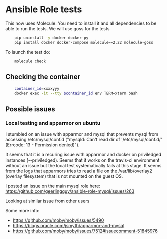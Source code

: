 # Ansible Role tests 

This now uses Molecule. You need to install it and all dependencies to be able to 
run the tests. We will use goss for the tests

```bash
    pip uninstall -y docker docker-py
    pip install docker docker-compose molecule==2.22 molecule-goss
```


To launch the test do:

```bash
    molecule check
```


## Checking the container

```bash
    container_id=xxxxyyy
    docker exec -it --tty $container_id env TERM=xterm bash
```


## Possible issues

### Local testing and apparmor on ubuntu

I stumbled on an issue with apparmor and mysql that prevents mysql from accessing /etc/mysql/conf.d 
("mysqld: Can't read dir of '/etc/mysql/conf.d/' (Errcode: 13 - Permission denied)").

It seems that it is a recuring issue with apparmor and docker on priviledged instances (--priviledged).
Seems that it works on the travis-ci environment without an issue but the local test systematically
fails at this stage.
It seems from the logs that apparmors tries to read a file on the /var/lib/overlay2 (overlay filesystem)
that is not mounted on the guest OS.

I posted an issue on the main mysql role here: https://github.com/geerlingguy/ansible-role-mysql/issues/263

Looking at similar issue from other users 

Some more info: 

  - https://github.com/moby/moby/issues/5490
  - https://blogs.oracle.com/jsmyth/apparmor-and-mysql
  - https://github.com/moby/moby/issues/7512#issuecomment-51845976

